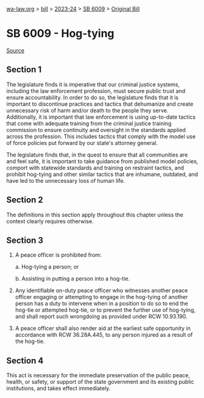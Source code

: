 [wa-law.org](/) > [bill](/bill/) > [2023-24](/bill/2023-24/) > [SB 6009](/bill/2023-24/sb/6009/) > [Original Bill](/bill/2023-24/sb/6009/1/)

# SB 6009 - Hog-tying

[Source](http://lawfilesext.leg.wa.gov/biennium/2023-24/Pdf/Bills/Senate%20Bills/6009.pdf)

## Section 1
The legislature finds it is imperative that our criminal justice systems, including the law enforcement profession, must secure public trust and ensure accountability. In order to do so, the legislature finds that it is important to discontinue practices and tactics that dehumanize and create unnecessary risk of harm and/or death to the people they serve. Additionally, it is important that law enforcement is using up-to-date tactics that come with adequate training from the criminal justice training commission to ensure continuity and oversight in the standards applied across the profession. This includes tactics that comply with the model use of force policies put forward by our state's attorney general.

The legislature finds that, in the quest to ensure that all communities are and feel safe, it is important to take guidance from published model policies, comport with statewide standards and training on restraint tactics, and prohibit hog-tying and other similar tactics that are inhumane, outdated, and have led to the unnecessary loss of human life.

## Section 2
The definitions in this section apply throughout this chapter unless the context clearly requires otherwise.

## Section 3
1. A peace officer is prohibited from:

    a. Hog-tying a person; or

    b. Assisting in putting a person into a hog-tie.

2. Any identifiable on-duty peace officer who witnesses another peace officer engaging or attempting to engage in the hog-tying of another person has a duty to intervene when in a position to do so to end the hog-tie or attempted hog-tie, or to prevent the further use of hog-tying, and shall report such wrongdoing as provided under RCW 10.93.190.

3. A peace officer shall also render aid at the earliest safe opportunity in accordance with RCW 36.28A.445, to any person injured as a result of the hog-tie.

## Section 4
This act is necessary for the immediate preservation of the public peace, health, or safety, or support of the state government and its existing public institutions, and takes effect immediately.
